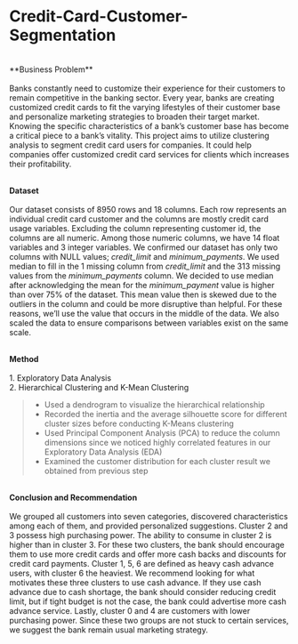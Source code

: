 # Credit-Card-Customer-Segmentation

<br>
**Business Problem**<br>
<br>Banks constantly need to customize their experience for their customers to remain competitive in the banking sector. Every year, banks are creating customized credit cards to fit the varying lifestyles of their customer base and personalize marketing strategies to broaden their target market. Knowing the specific characteristics of a bank’s customer base has become a critical piece to a bank’s vitality. This project aims to utilize clustering analysis to segment credit card users for companies. It could help companies offer customized credit card services for clients which increases their profitability.


<br>**Dataset**<br>
<br>Our dataset consists of 8950 rows and 18 columns. Each row represents an individual credit card customer and the columns are mostly credit card usage variables. Excluding the column representing customer id, the columns are all numeric. Among those numeric columns, we have 14 float variables and 3 integer variables. We confirmed our dataset has only two columns with NULL values; *credit_limit* and *minimum_payments*. We used median to fill in the 1 missing column from *credit_limit* and the 313 missing values from the *minimum_payments* column. We decided to use median after acknowledging the mean for the *minimum_payment* value is higher than over 75% of the dataset. This mean value then is skewed due to the outliers in the column and could be more disruptive than helpful. For these reasons, we’ll use the value that occurs in the middle of the data. We also scaled the data to ensure comparisons between variables exist on the same scale. 


<br>**Method**<br>
<br>1. Exploratory Data Analysis
<br>2. Hierarchical Clustering and K-Mean Clustering
> * Used a dendrogram to visualize the hierarchical relationship
> * Recorded the inertia and the average silhouette score for different cluster sizes before conducting K-Means clustering
> * Used Principal Component Analysis (PCA) to reduce the column dimensions since we noticed highly correlated features in our Exploratory Data Analysis (EDA)
> * Examined the customer distribution for each cluster result we obtained from previous step


<br>**Conclusion and Recommendation**<br>
<br>We grouped all customers into seven categories, discovered characteristics among each of them, and provided personalized suggestions. Cluster 2 and 3 possess high purchasing power. The ability to consume in cluster 2 is higher than in cluster 3. For these two clusters, the bank should encourage them to use more credit cards and offer more cash backs and discounts for credit card payments. Cluster 1, 5, 6 are defined as heavy cash advance users, with cluster 6 the heaviest. We recommend looking for what motivates these three clusters to use cash advance. If they use cash advance due to cash shortage, the bank should consider reducing credit limit, but if tight budget is not the case, the bank could advertise more cash advance service. Lastly, cluster 0 and 4 are customers with lower purchasing power. Since these two groups are not stuck to certain services, we suggest the bank remain usual marketing strategy.


